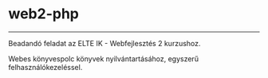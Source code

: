 # web2-php

------
Beadandó feladat az ELTE IK - Webfejlesztés 2 kurzushoz.

Webes könyvespolc könyvek nyilvántartásához, egyszerű felhasználókezeléssel.
